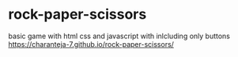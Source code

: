 # rock-paper-scissors
basic game with html css and javascript with inlcluding only buttons
https://charanteja-7.github.io/rock-paper-scissors/

